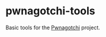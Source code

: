 # pwnagotchi-tools

Basic tools for the [Pwnagotchi](https://github.com/evilsocket/pwnagotchi) project.
